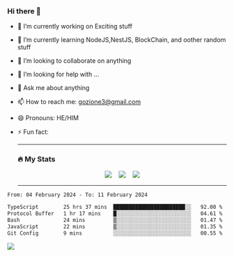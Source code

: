 ### Hi there 👋

<!--
**charlieScript/charlieScript** is a ✨ _special_ ✨ repository because its `README.md` (this file) appears on your GitHub profile.

Here are some ideas to get you started: -->

- 🔭 I’m currently working on Exciting stuff
- 🌱 I’m currently learning NodeJS,NestJS, BlockChain, and oother random stuff
- 👯 I’m looking to collaborate on anything
- 🤔 I’m looking for help with ...
- 💬 Ask me about anything
- 📫 How to reach me: gozione3@gmail.com
- 😄 Pronouns: HE/HIM
- ⚡ Fun fact:


  ---

  ### :fire: My Stats

  <div id="stats" align="center">
  <img src="http://github-readme-streak-stats.herokuapp.com?user=charlieScript&theme=dark&date_format=M%20j%5B%2C%20Y%5D" />&nbsp;&nbsp;&nbsp;
  <img src="https://github-readme-stats.vercel.app/api/top-langs/?username=charlieScript&layout=compact&theme=vision-friendly-dark"/>&nbsp;&nbsp;&nbsp;
  <img src="https://github-readme-stats.vercel.app/api?username=charlieScript&show_icons=true&theme=radical"/>
  </div>

  ---



<!--START_SECTION:waka-->

```txt
From: 04 February 2024 - To: 11 February 2024

TypeScript        25 hrs 37 mins  ███████████████████████░░   92.00 %
Protocol Buffer   1 hr 17 mins    █░░░░░░░░░░░░░░░░░░░░░░░░   04.61 %
Bash              24 mins         ▒░░░░░░░░░░░░░░░░░░░░░░░░   01.47 %
JavaScript        22 mins         ▒░░░░░░░░░░░░░░░░░░░░░░░░   01.35 %
Git Config        9 mins          ░░░░░░░░░░░░░░░░░░░░░░░░░   00.55 %
```

<!--END_SECTION:waka-->
![](https://komarev.com/ghpvc/?username=charlieScript)
